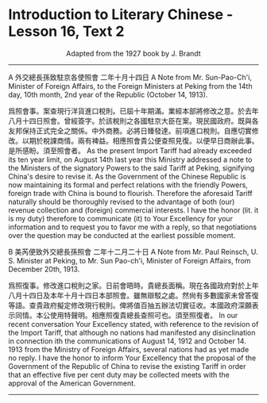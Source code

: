 # Introduction to Literary Chinese - Lesson 16, Text 2

<center>Adapted from the 1927 book by J. Brandt</center>

---

A 外交總長孫致駐京各使照會 二年十月十四日
A Note from Mr. Sun-Pao-Ch'i, Minister of Foreign Affairs, to the Foreign Ministers at Peking from the 14th day, 10th month, 2nd year of the Republic (October 14, 1913).

爲照會事。案查現行洋貨進口稅則。已屆十年期滿。業經本部將修改之意。於去年八月十四日照會。曾經簽字。於該稅則之各國駐京大臣在案。現民國政府。既與各友邦保持正式完全之關係。中外商務。必將日臻發達。前項進口稅則。自應切實修改。以期於稅課商情。兩有裨益。相應照會貴公便查照見復。以便早日商辦此事。是所感盼。須至照會者。
As the present Import Tariff had already exceeded its ten year limit, on August 14th last year this Ministry addressed a note to the Ministers of the signatory Powers to the said Tariff at Peking, signifying China's desire to revise it. As the Government of the Chinese Republic is now maintaining its formal and perfect relations with the friendly Powers, foreign trade with China is bound to flourish. Therefore the aforesaid Tariff naturally should be thoroughly revised to the advantage of both (our) revenue collection and (foreign) commercial interests. I have the honor (lit. it is my duty) therefore to communicate (it) to Your Excellency for your information and to request you to favor me with a reply, so that negotiations over the question may be conducted at the earliest possible moment.

B 美芮便致外交總長孫照會 二年十二月二十日
A Note from Mr. Paul Reinsch, U. S. Minister at Peking, to Mr. Sun Pao-ch'i, Minister of Foreign Affairs, from December 20th, 1913.

爲照復事。修改進口稅則之家。日前會晤時。貴總長面稱。現在各國政府對於上年八月十四日及本年十月十四日本部照會。雖無辯駁之處。然尙有多數國家未曾答復等語。查貴政府擬定修改現行稅則。俾將值百抽五辦法切實征收。本國政府深願表示同情。本公使用特聲明。相應照復貴總長查照可也。須至照復者。
In our recent conversation Your Excellency stated, with reference to the revision of the Import Tariff, that although no nations had manifested any disinclination in connection ith the communications of August 14, 1912 and October 14. 1913 from the Ministry of Foreign Affairs, several nations had as yet made no reply. I have the honor to inform Your Excellency that the proposal of the Government of the Republic of China to revise the existing Tariff in order that an effective five per cent duty may be collected meets with the approval of the American Government.

---
